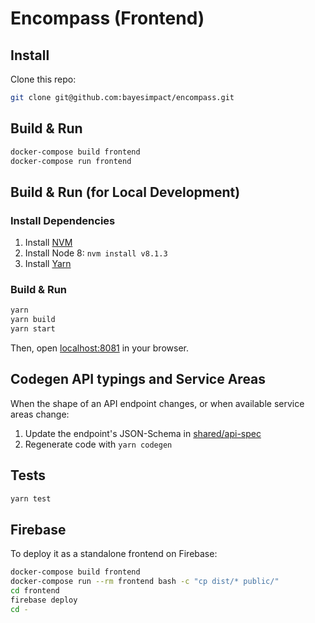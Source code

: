 # Encompass (Frontend)

## Install

Clone this repo:

```sh
git clone git@github.com:bayesimpact/encompass.git
```

## Build & Run

```sh
docker-compose build frontend
docker-compose run frontend
```

## Build & Run (for Local Development)

### Install Dependencies

1. Install [NVM](https://github.com/creationix/nvm#installation)
2. Install Node 8: `nvm install v8.1.3`
3. Install [Yarn](https://yarnpkg.com/en/docs/install)

### Build & Run

```sh
yarn
yarn build
yarn start
```

Then, open [localhost:8081](http://localhost:8081) in your browser.

## Codegen API typings and Service Areas

When the shape of an API endpoint changes, or when available service areas change:

1. Update the endpoint's JSON-Schema in [shared/api-spec](../shared/api-spec)
2. Regenerate code with `yarn codegen`

## Tests

```sh
yarn test
```

## Firebase

To deploy it as a standalone frontend on Firebase:

```sh
docker-compose build frontend
docker-compose run --rm frontend bash -c "cp dist/* public/"
cd frontend
firebase deploy
cd -
```
